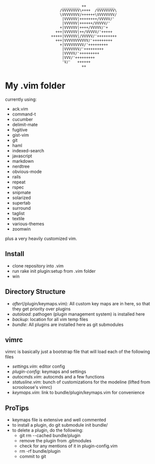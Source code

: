 


                              ________ ++     ________
                             /VVVVVVVV\++++  /VVVVVVVV\
                             \VVVVVVVV/++++++\VVVVVVVV/
                              |VVVVVV|++++++++/VVVVV/'
                              |VVVVVV|++++++/VVVVV/'
                             +|VVVVVV|++++/VVVVV/'+
                           +++|VVVVVV|++/VVVVV/'+++++
                         +++++|VVVVVV|/VVVVV/'+++++++++
                           +++|VVVVVVVVVVV/'+++++++++
                             +|VVVVVVVVV/'+++++++++
                              |VVVVVVV/'+++++++++
                              |VVVVV/'+++++++++
                              |VVV/'+++++++++
                              'V/'   ++++++
                                       ++




My .vim folder
==============

currently using:


 - ack.vim
 - command-t
 - cucumber
 - delimit-mate
 - fugitive
 - gist-vim
 - git
 - haml
 - indexed-search
 - javascript
 - markdown
 - nerdtree
 - obvious-mode
 - rails
 - repeat
 - rspec
 - snipmate
 - solarized
 - supertab
 - surround
 - taglist
 - textile
 - various-themes
 - zoomwin

plus a very heavily customized vim. 

Install
-------

 - clone repository into .vim
 - run rake init plugin:setup from .vim folder
 - win

Directory Structure
-------------------

 - *after*(/plugin/keymaps.vim): All custom key maps are in here, so that they get priority over plugins
 - *autoload*: pathogen (plugin management system) is installed here
 - *backup*: location for all vim temp files
 - *bundle*: All plugins are installed here as git submodules

vimrc
-----

vimrc is basically just a bootstrap file that will load each of the following files

 - *settings.vim*: editor config
 - *plugin-config*: keymaps and settings
 - *autocmds.vim*: autocmds and a few functions
 - *statusline.vim*: bunch of customizations for the modeline (lifted from scrooloose's vimrc)
 - *keymaps.vim*: link to bundle/plugin/keymaps.vim for convenience

ProTips
-------

 - keymaps file is extensive and well commented
 - to install a plugin, do git submodule init <git path> bundle/<plugin-name>
 - to delete a plugin, do the following:
   - git rm --cached bundle/plugin
   - remove the plugin from .gitmodules
   - check for any mentions of it in plugin-config.vim
   - rm -rf bundle/plugin
   - commit to git
